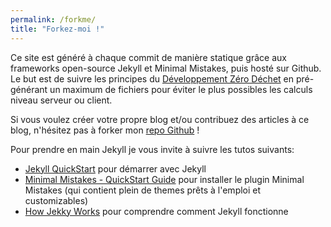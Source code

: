 ```yaml
---
permalink: /forkme/
title: "Forkez-moi !"
---
```


Ce site est généré à chaque commit de manière statique grâce aux frameworks open-source Jekyll et Minimal Mistakes, puis hosté sur Github.
Le but est de suivre les principes du [Développement Zéro Déchet](http://cbossard.page.nuiton.org/presentation-dev-zero-dechet/#1) en pré-générant un maximum de fichiers pour éviter le plus possibles les calculs niveau serveur ou client.

Si vous voulez créer votre propre blog et/ou contribuez des articles à ce blog, n'hésitez pas à forker mon [repo Github](https://github.com/alexsedlex/alexsedlex.github.io) !

Pour prendre en main Jekyll je vous invite à suivre les tutos suivants:
* [Jekyll QuickStart](http://jekyllbootstrap.com/usage/jekyll-quick-start.html) pour démarrer avec Jekyll
* [Minimal Mistakes - QuickStart Guide](https://mmistakes.github.io/minimal-mistakes/docs/quick-start-guide/) pour installer le plugin Minimal Mistakes (qui contient plein de themes prêts à l'emploi et customizables)
* [How Jekky Works](http://jekyllbootstrap.com/lessons/jekyll-introduction.html) pour comprendre comment Jekyll fonctionne